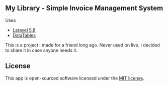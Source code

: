 ## My Library - Simple Invoice Management System

Uses 
- [Laravel 5.8](https://laravel.com)
- [DataTables](https://datatables.net/)

This is a project I made for a friend long ago. Never used on live. I decided to share it in case anyone needs it.

## License

This app is open-sourced software licensed under the [MIT license](https://opensource.org/licenses/MIT).
